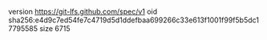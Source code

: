 version https://git-lfs.github.com/spec/v1
oid sha256:e4d9c7ed54fe7c4719d5d1ddefbaa699266c33e613f1001f99f5b5dc17795585
size 6715
